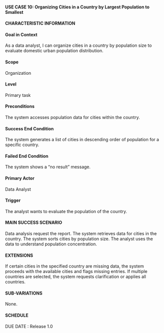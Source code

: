 #### **USE CASE 10: Organizing Cities in a Country by Largest Population to Smallest**
#### **CHARACTERISTIC INFORMATION**

#### **Goal in Context**
As a data analyst, I can organize cities in a country by population size to evaluate domestic urban population distribution.

#### **Scope**
Organization

#### **Level**
Primary task

#### **Preconditions**
The system accesses population data for cities within the country.

#### **Success End Condition**
The system generates a list of cities in descending order of population for a specific country.

#### **Failed End Condition**
The system shows a “no result” message.

#### **Primary Actor**
Data Analyst

#### **Trigger**
The analyst wants to evaluate the population of the country.

#### **MAIN SUCCESS SCENARIO**
Data analysis request the report.
The system retrieves data for cities in the country.
The system sorts cities by population size.
The analyst uses the data to understand population concentration.
#### **EXTENSIONS**
If certain cities in the specified country are missing data, the system proceeds with the available cities and flags missing entries.
If multiple countries are selected, the system requests clarification or applies all countries.

#### **SUB-VARIATIONS**
None.

#### **SCHEDULE**
DUE DATE : Release 1.0

